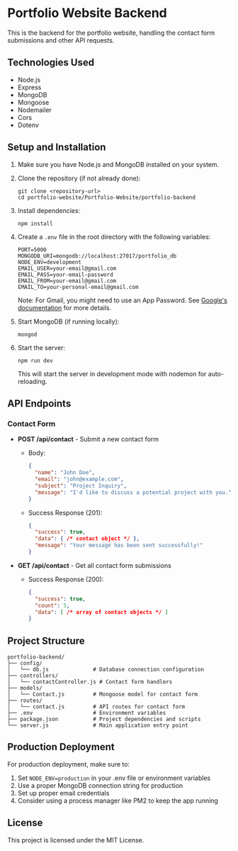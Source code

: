 # Portfolio Website Backend

This is the backend for the portfolio website, handling the contact form submissions and other API requests.

## Technologies Used

- Node.js
- Express
- MongoDB
- Mongoose
- Nodemailer
- Cors
- Dotenv

## Setup and Installation

1. Make sure you have Node.js and MongoDB installed on your system.

2. Clone the repository (if not already done):
   ```
   git clone <repository-url>
   cd portfolio-website/Portfolio-Website/portfolio-backend
   ```

3. Install dependencies:
   ```
   npm install
   ```

4. Create a `.env` file in the root directory with the following variables:
   ```
   PORT=5000
   MONGODB_URI=mongodb://localhost:27017/portfolio_db
   NODE_ENV=development
   EMAIL_USER=your-email@gmail.com
   EMAIL_PASS=your-email-password
   EMAIL_FROM=your-email@gmail.com
   EMAIL_TO=your-personal-email@gmail.com
   ```

   Note: For Gmail, you might need to use an App Password. See [Google's documentation](https://support.google.com/accounts/answer/185833) for more details.

5. Start MongoDB (if running locally):
   ```
   mongod
   ```

6. Start the server:
   ```
   npm run dev
   ```

   This will start the server in development mode with nodemon for auto-reloading.

## API Endpoints

### Contact Form

- **POST /api/contact** - Submit a new contact form
  - Body:
    ```json
    {
      "name": "John Doe",
      "email": "john@example.com",
      "subject": "Project Inquiry",
      "message": "I'd like to discuss a potential project with you."
    }
    ```
  - Success Response (201):
    ```json
    {
      "success": true,
      "data": { /* contact object */ },
      "message": "Your message has been sent successfully!"
    }
    ```

- **GET /api/contact** - Get all contact form submissions
  - Success Response (200):
    ```json
    {
      "success": true,
      "count": 5,
      "data": [ /* array of contact objects */ ]
    }
    ```

## Project Structure

```
portfolio-backend/
├── config/
│   └── db.js              # Database connection configuration
├── controllers/
│   └── contactController.js # Contact form handlers
├── models/
│   └── Contact.js         # Mongoose model for contact form
├── routes/
│   └── contact.js         # API routes for contact form
├── .env                   # Environment variables
├── package.json           # Project dependencies and scripts
└── server.js              # Main application entry point
```

## Production Deployment

For production deployment, make sure to:

1. Set `NODE_ENV=production` in your .env file or environment variables
2. Use a proper MongoDB connection string for production
3. Set up proper email credentials
4. Consider using a process manager like PM2 to keep the app running

## License

This project is licensed under the MIT License.
